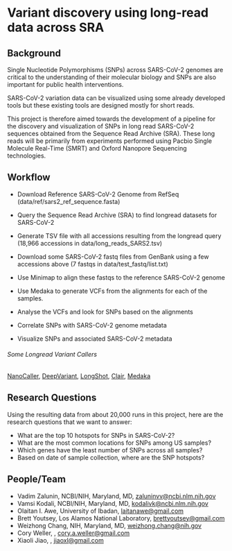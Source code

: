 # Variant discovery using long-read data across SRA

## Background
Single Nucleotide Polymorphisms (SNPs) across SARS-CoV-2 genomes are critical to the understanding of their molecular biology and SNPs are also important for public health interventions.

SARS-CoV-2 variation data can be visualized using some already developed tools but these existing tools are designed mostly for short reads.

This project is therefore aimed towards the development of a pipeline for the discovery and visualization of SNPs in long read SARS-CoV-2 sequences obtained from the Sequence Read Archive (SRA). These long reads will be primarily from experiments performed using Pacbio Single Molecule Real-Time (SMRT) and Oxford Nanopore Sequencing technologies.

## Workflow
+ Download Reference SARS-CoV-2 Genome from RefSeq (data/ref/sars2_ref_sequence.fasta)
- Query the Sequence Read Archive (SRA) to find longread datasets for SARS-CoV-2
+ Generate TSV file with all accessions resulting from the longread query (18,966 accessions in data/long_reads_SARS2.tsv)
- Download some SARS-CoV-2 fastq files from GenBank using a few accessions above (7 fastqs in data/test_fastq/list.txt)
+ Use Minimap to align these fastqs to the reference SARS-CoV-2 genome
- Use Medaka to generate VCFs from the alignments for each of the samples.
+ Analyse the VCFs and look for SNPs based on the alignments
- Correlate SNPs with SARS-CoV-2 genome metadata
+ Visualize SNPs and associated SARS-CoV-2 metadata

###### Some Longread Variant Callers
[NanoCaller](https://github.com/WGLab/NanoCaller), [DeepVariant](https://github.com/google/deepvariant), [LongShot](https://github.com/pjedge/longshot), [Clair](https://github.com/HKU-BAL/Clair), [Medaka](https://github.com/nanoporetech/medaka)

## Research Questions
Using the resulting data from about 20,000 runs in this project, here are the research questions that we want to answer:
- What are the top 10 hotspots for SNPs in SARS-CoV-2?
- What are the most common locations for SNPs among US samples?
- Which genes have the least number of SNPs across all samples?
- Based on date of sample collection, where are the SNP hotspots?


## People/Team
+ Vadim Zalunin, NCBI/NIH, Maryland, MD, zaluninvv@ncbi.nlm.nih.gov
+ Vamsi Kodali, NCBI/NIH, Maryland, MD, kodalivk@ncbi.nlm.nih.gov
+ Olaitan I. Awe, University of Ibadan, laitanawe@gmail.com
+ Brett Youtsey, Los Alamos National Laboratory, brettyoutsey@gmail.com
+ Weizhong Chang, NIH, Maryland, MD, weizhong.chang@nih.gov
+ Cory Weller, <Affiliation>, cory.a.weller@gmail.com
+ Xiaoli Jiao, <Affiliation>, jiaoxl@gmail.com
